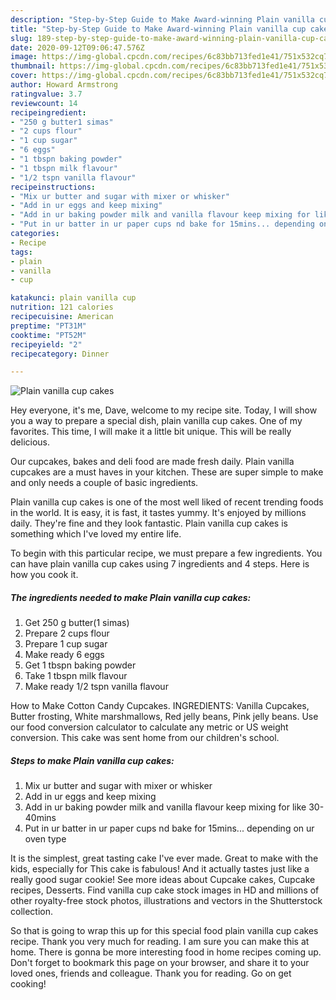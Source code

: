 ```yaml
---
description: "Step-by-Step Guide to Make Award-winning Plain vanilla cup cakes"
title: "Step-by-Step Guide to Make Award-winning Plain vanilla cup cakes"
slug: 189-step-by-step-guide-to-make-award-winning-plain-vanilla-cup-cakes
date: 2020-09-12T09:06:47.576Z
image: https://img-global.cpcdn.com/recipes/6c83bb713fed1e41/751x532cq70/plain-vanilla-cup-cakes-recipe-main-photo.jpg
thumbnail: https://img-global.cpcdn.com/recipes/6c83bb713fed1e41/751x532cq70/plain-vanilla-cup-cakes-recipe-main-photo.jpg
cover: https://img-global.cpcdn.com/recipes/6c83bb713fed1e41/751x532cq70/plain-vanilla-cup-cakes-recipe-main-photo.jpg
author: Howard Armstrong
ratingvalue: 3.7
reviewcount: 14
recipeingredient:
- "250 g butter1 simas"
- "2 cups flour"
- "1 cup sugar"
- "6 eggs"
- "1 tbspn baking powder"
- "1 tbspn milk flavour"
- "1/2 tspn vanilla flavour"
recipeinstructions:
- "Mix ur butter and sugar with mixer or whisker"
- "Add in ur eggs and keep mixing"
- "Add in ur baking powder milk and vanilla flavour keep mixing for like 30-40mins"
- "Put in ur batter in ur paper cups nd bake for 15mins... depending on ur oven type"
categories:
- Recipe
tags:
- plain
- vanilla
- cup

katakunci: plain vanilla cup 
nutrition: 121 calories
recipecuisine: American
preptime: "PT31M"
cooktime: "PT52M"
recipeyield: "2"
recipecategory: Dinner

---
```



![Plain vanilla cup cakes](https://img-global.cpcdn.com/recipes/6c83bb713fed1e41/751x532cq70/plain-vanilla-cup-cakes-recipe-main-photo.jpg)

Hey everyone, it's me, Dave, welcome to my recipe site. Today, I will show you a way to prepare a special dish, plain vanilla cup cakes. One of my favorites. This time, I will make it a little bit unique. This will be really delicious.

Our cupcakes, bakes and deli food are made fresh daily. Plain vanilla cupcakes are a must haves in your kitchen. These are super simple to make and only needs a couple of basic ingredients.

Plain vanilla cup cakes is one of the most well liked of recent trending foods in the world. It is easy, it is fast, it tastes yummy. It's enjoyed by millions daily. They're fine and they look fantastic. Plain vanilla cup cakes is something which I've loved my entire life.


To begin with this particular recipe, we must prepare a few ingredients. You can have plain vanilla cup cakes using 7 ingredients and 4 steps. Here is how you cook it.

<!--inarticleads1-->

##### The ingredients needed to make Plain vanilla cup cakes:

1. Get 250 g butter(1 simas)
1. Prepare 2 cups flour
1. Prepare 1 cup sugar
1. Make ready 6 eggs
1. Get 1 tbspn baking powder
1. Take 1 tbspn milk flavour
1. Make ready 1/2 tspn vanilla flavour


How to Make Cotton Candy Cupcakes. INGREDIENTS: Vanilla Cupcakes, Butter frosting, White marshmallows, Red jelly beans, Pink jelly beans. Use our food conversion calculator to calculate any metric or US weight conversion. This cake was sent home from our children&#39;s school. 

<!--inarticleads2-->

##### Steps to make Plain vanilla cup cakes:

1. Mix ur butter and sugar with mixer or whisker
1. Add in ur eggs and keep mixing
1. Add in ur baking powder milk and vanilla flavour keep mixing for like 30-40mins
1. Put in ur batter in ur paper cups nd bake for 15mins... depending on ur oven type


It is the simplest, great tasting cake I&#39;ve ever made. Great to make with the kids, especially for This cake is fabulous! And it actually tastes just like a really good sugar cookie! See more ideas about Cupcake cakes, Cupcake recipes, Desserts. Find vanilla cup cake stock images in HD and millions of other royalty-free stock photos, illustrations and vectors in the Shutterstock collection. 

So that is going to wrap this up for this special food plain vanilla cup cakes recipe. Thank you very much for reading. I am sure you can make this at home. There is gonna be more interesting food in home recipes coming up. Don't forget to bookmark this page on your browser, and share it to your loved ones, friends and colleague. Thank you for reading. Go on get cooking!
